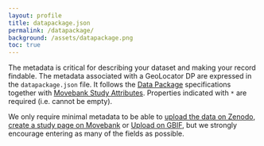 ```yaml
---
layout: profile
title: datapackage.json
permalink: /datapackage/
background: /assets/datapackage.png
toc: true
---
```


The metadata is critical for describing your dataset and making your record findable. The metadata associated with a GeoLocator DP are expressed in the `datapackage.json` file. It follows the [Data Package](https://datapackage.org/standard/data-package/) specifications together with [Movebank Study Attributes]([https://www.movebank.org/cms/movebank-content/studies-page#study_details]). Properties indicated with `*` are required (i.e. cannot be empty).

We only require minimal metadata to be able to [upload the data on Zenodo](https://help.zenodo.org/docs/deposit/about-records/), [create a study page on Movebank](https://www.movebank.org/cms/movebank-content/studies-page) or [Upload on GBIF](https://ipt.gbif.org/manual/en/ipt/latest/gbif-metadata-profile#metadata-elements), but we strongly encourage entering as many of the fields as possible.
